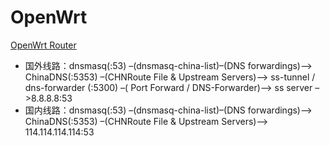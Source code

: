 OpenWrt
====

[OpenWrt Router](http://seanxp.com/2017/OpenWrt-Router/)

* 国外线路：dnsmasq(:53) –(dnsmasq-china-list)–(DNS forwardings)–> ChinaDNS(:5353) –(CHNRoute File & Upstream Servers)–> ss-tunnel / dns-forwarder (:5300) –( Port Forward / DNS-Forwarder)–> ss server –>8.8.8.8:53
* 国内线路：dnsmasq(:53) –(dnsmasq-china-list)–(DNS forwardings)–> ChinaDNS(:5353) –(CHNRoute File & Upstream Servers)–> 114.114.114.114:53
